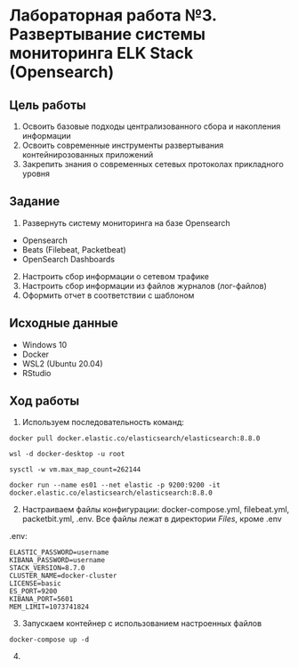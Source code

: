 # Лабораторная работа №3. Развертывание системы мониторинга ELK Stack (Opensearch)

## Цель работы

1. Освоить базовые подходы централизованного сбора и накопления информации
2. Освоить современные инструменты развертывания контейнирозованных приложений
3. Закрепить знания о современных сетевых протоколах прикладного уровня

## Задание

1. Развернуть систему мониторинга на базе Opensearch
- Opensearch
- Beats (Filebeat, Packetbeat)
- OpenSearch Dashboards
2. Настроить сбор информации о сетевом трафике
3. Настроить сбор информации из файлов журналов (лог-файлов)
4. Оформить отчет в соответствии с шаблоном

## Исходные данные

- Windows 10
- Docker
- WSL2 (Ubuntu 20.04)
- RStudio

## Ход работы

1. Используем последовательность команд:

```
docker pull docker.elastic.co/elasticsearch/elasticsearch:8.8.0
```

```
wsl -d docker-desktop -u root
```

```
sysctl -w vm.max_map_count=262144
```

```
docker run --name es01 --net elastic -p 9200:9200 -it docker.elastic.co/elasticsearch/elasticsearch:8.8.0
```

2. Настраиваем файлы конфигурации: docker-compose.yml, filebeat.yml, packetbit.yml, .env. Все файлы лежат в директории <i>Files</i>, кроме .env

.env:
```
ELASTIC_PASSWORD=username
KIBANA_PASSWORD=username
STACK_VERSION=8.7.0
CLUSTER_NAME=docker-cluster
LICENSE=basic
ES_PORT=9200
KIBANA_PORT=5601
MEM_LIMIT=1073741824
```

3. Запускаем контейнер с использованием настроенных файлов
```
docker-compose up -d
```

4. 
